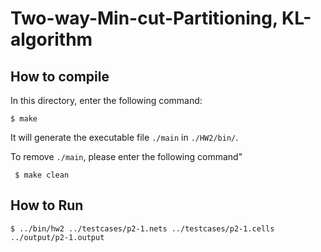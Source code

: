 # Two-way-Min-cut-Partitioning, KL-algorithm

## How to compile <br>

  In this directory, enter the following command: <br>
  ```
  $ make
  ```
  It will generate the executable file ```./main``` in ```./HW2/bin/```. <br>
  
 To remove ```./main```, please enter the following command"<br>
 ```
  $ make clean
 ```
  
## How to Run<br>
  ```
  $ ../bin/hw2 ../testcases/p2-1.nets ../testcases/p2-1.cells ../output/p2-1.output 
  ```
